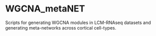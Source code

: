 # WGCNA_metaNET
Scripts for generating WGCNA modules in LCM-RNAseq datasets and generating meta-networks across cortical cell-types.
